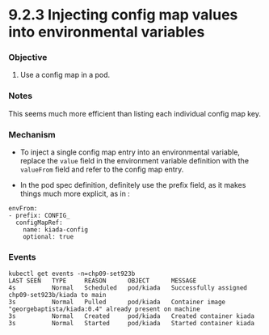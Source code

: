# 9.2.3 Injecting config map values into environmental variables

### Objective

1. Use a config map in a pod.

### Notes

This seems much more efficient than listing each individual config map key.

### Mechanism

* To inject a single config map entry into an environmental variable, replace the `value` field in the environment variable definition with the `valueFrom` field and refer to the config map entry.

* In the pod spec definition, definitely use the prefix field, as it makes things much more explicit, as in :

```
envFrom:
- prefix: CONFIG_
  configMapRef:
    name: kiada-config
    optional: true
```

### Events

```
kubectl get events -n=chp09-set923b
LAST SEEN   TYPE     REASON      OBJECT      MESSAGE
4s          Normal   Scheduled   pod/kiada   Successfully assigned chp09-set923b/kiada to main
3s          Normal   Pulled      pod/kiada   Container image "georgebaptista/kiada:0.4" already present on machine
3s          Normal   Created     pod/kiada   Created container kiada
3s          Normal   Started     pod/kiada   Started container kiada
```
